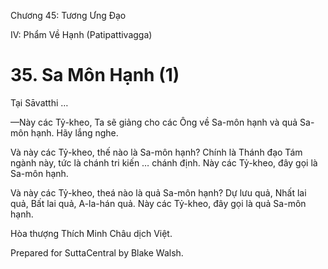  

Chương 45: Tương Ưng Ðạo

IV: Phẩm Về Hạnh (Patipattivagga)

# 35\. Sa Môn Hạnh (1)

Tại Sāvatthi …

—Này các Tỷ-kheo, Ta sẽ giảng cho các Ông về Sa-môn hạnh và quả Sa-môn hạnh. Hãy lắng nghe.

Và này các Tỷ-kheo, thế nào là Sa-môn hạnh? Chính là Thánh đạo Tám ngành này, tức là chánh tri kiến … chánh định. Này các Tỷ-kheo, đây gọi là Sa-môn hạnh.

Và này các Tỷ-kheo, theá nào là quả Sa-môn hạnh? Dự lưu quả, Nhất lai quả, Bất lai quả, A-la-hán quả. Này các Tỷ-kheo, đây gọi là quả Sa-môn hạnh.

Hòa thượng Thích Minh Châu dịch Việt.

Prepared for SuttaCentral by Blake Walsh.
